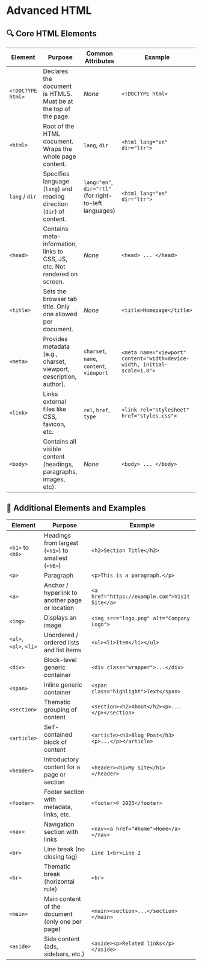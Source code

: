 # Advanced HTML
## 🔍 Core HTML Elements 
| **Element**       | **Purpose**                                                               | **Common Attributes**                                  | **Example**                                                              |
| ----------------- | ------------------------------------------------------------------------- | ------------------------------------------------------ | ------------------------------------------------------------------------ |
| `<!DOCTYPE html>` | Declares the document is HTML5. Must be at the top of the page.           | *None*                                                 | `<!DOCTYPE html>`                                                        |
| `<html>`          | Root of the HTML document. Wraps the whole page content.                  | `lang`, `dir`                                          | `<html lang="en" dir="ltr">`                                             |
| `lang` / `dir`    | Specifies language (`lang`) and reading direction (`dir`) of content.     | `lang="en"`, `dir="rtl"` (for right-to-left languages) | `<html lang="en" dir="ltr">`                                             |
| `<head>`          | Contains meta-information, links to CSS, JS, etc. Not rendered on screen. | *None*                                                 | `<head> ... </head>`                                                     |
| `<title>`         | Sets the browser tab title. Only one allowed per document.                | *None*                                                 | `<title>Homepage</title>`                                                |
| `<meta>`          | Provides metadata (e.g., charset, viewport, description, author).         | `charset`, `name`, `content`, `viewport`               | `<meta name="viewport" content="width=device-width, initial-scale=1.0">` |
| `<link>`          | Links external files like CSS, favicon, etc.                              | `rel`, `href`, `type`                                  | `<link rel="stylesheet" href="styles.css">`                              |
| `<body>`          | Contains all visible content (headings, paragraphs, images, etc).         | *None*                                                 | `<body> ... </body>`                                                     |

## 🧱 Additional Elements and Examples
| **Element**            | **Purpose**                                         | **Example**                                       |
| ---------------------- | --------------------------------------------------- | ------------------------------------------------- |
| `<h1>` to `<h6>`       | Headings from largest (`<h1>`) to smallest (`<h6>`) | `<h2>Section Title</h2>`                          |
| `<p>`                  | Paragraph                                           | `<p>This is a paragraph.</p>`                     |
| `<a>`                  | Anchor / hyperlink to another page or location      | `<a href="https://example.com">Visit Site</a>`    |
| `<img>`                | Displays an image                                   | `<img src="logo.png" alt="Company Logo">`         |
| `<ul>`, `<ol>`, `<li>` | Unordered / ordered lists and list items            | `<ul><li>Item</li></ul>`                          |
| `<div>`                | Block-level generic container                       | `<div class="wrapper">...</div>`                  |
| `<span>`               | Inline generic container                            | `<span class="highlight">Text</span>`             |
| `<section>`            | Thematic grouping of content                        | `<section><h2>About</h2><p>...</p></section>`     |
| `<article>`            | Self-contained block of content                     | `<article><h3>Blog Post</h3><p>...</p></article>` |
| `<header>`             | Introductory content for a page or section          | `<header><h1>My Site</h1></header>`               |
| `<footer>`             | Footer section with metadata, links, etc.           | `<footer>© 2025</footer>`                         |
| `<nav>`                | Navigation section with links                       | `<nav><a href="#home">Home</a></nav>`             |
| `<br>`                 | Line break (no closing tag)                         | `Line 1<br>Line 2`                                |
| `<hr>`                 | Thematic break (horizontal rule)                    | `<hr>`                                            |
| `<main>`               | Main content of the document (only one per page)    | `<main><section>...</section></main>`             |
| `<aside>`              | Side content (ads, sidebars, etc.)                  | `<aside><p>Related links</p></aside>`             |

